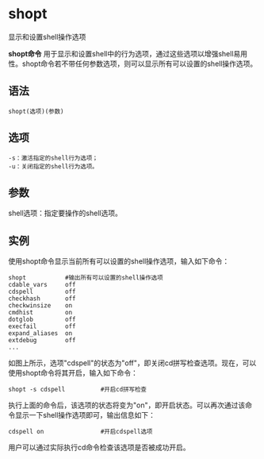 shopt
===

显示和设置shell操作选项


**shopt命令** 用于显示和设置shell中的行为选项，通过这些选项以增强shell易用性。shopt命令若不带任何参数选项，则可以显示所有可以设置的shell操作选项。

##  语法

```
shopt(选项)(参数)
```

##  选项

```
-s：激活指定的shell行为选项；
-u：关闭指定的shell行为选项。
```

##  参数

shell选项：指定要操作的shell选项。

##  实例

使用shopt命令显示当前所有可以设置的shell操作选项，输入如下命令：

```
shopt           #输出所有可以设置的shell操作选项
cdable_vars     off
cdspell         off
checkhash       off
checkwinsize    on
cmdhist         on
dotglob         off
execfail        off
expand_aliases  on
extdebug        off
...
```

如图上所示，选项"cdspell"的状态为"off"，即关闭cd拼写检查选项。现在，可以使用shopt命令将其开启，输入如下命令：

```
shopt -s cdspell          #开启cd拼写检查
```

执行上面的命令后，该选项的状态将变为"on"，即开启状态。可以再次通过该命令显示一下shell操作选项即可，输出信息如下：

```
cdspell on                #开启cdspell选项
```

用户可以通过实际执行cd命令检查该选项是否被成功开启。


